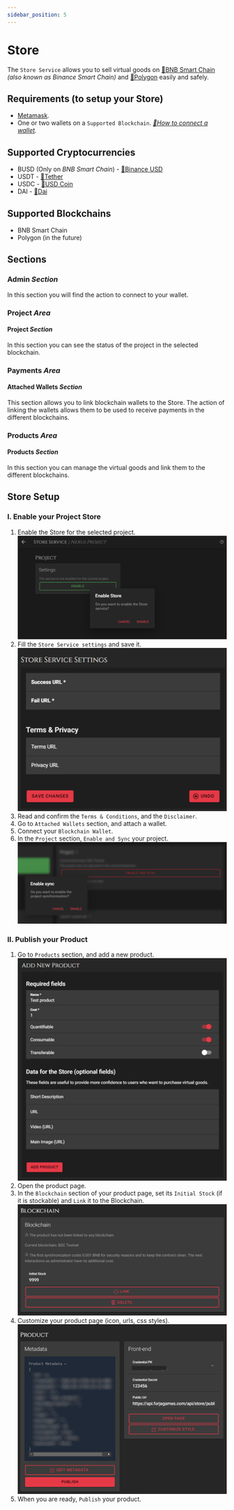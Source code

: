 ```yaml
---
sidebar_position: 5
---
```


# Store

The `Store Service` allows you to sell virtual goods on [🔗BNB Smart Chain](https://academy.binance.com/en/) _(also known as Binance Smart Chain)_ and [🔗Polygon](https://polygon.technology/) easily and safely.

## Requirements (to setup your Store)
* [Metamask](../misc/glossary.md).
* One or two wallets on a `Supported Blockchain`. _[🔗How to connect a wallet](https://docs.pancakeswap.finance/get-started/connection-guide)._

## Supported Cryptocurrencies
* BUSD (Only on _BNB Smart Chain_) - [🔗Binance USD](https://coinmarketcap.com/currencies/binance-usd)
* USDT - [🔗Tether](https://coinmarketcap.com/currencies/tether)
* USDC - [🔗USD Coin](https://coinmarketcap.com/currencies/usd-coin)
* DAI - [🔗Dai](https://coinmarketcap.com/currencies/multi-collateral-dai)

## Supported Blockchains
* BNB Smart Chain
* Polygon (in the future)

## Sections

### Admin _Section_
In this section you will find the action to connect to your wallet.

### Project _Area_
#### Project _Section_
In this section you can see the status of the project in the selected blockchain.

### Payments _Area_
#### Attached Wallets _Section_
This section allows you to link blockchain wallets to the Store. The action of linking the wallets allows them to be used to receive payments in the different blockchains.

### Products _Area_
#### Products _Section_
In this section you can manage the virtual goods and link them to the different blockchains.

## Store Setup
### I. Enable your Project Store
1. Enable the Store for the selected project.<br />
![Step11](/img/store/store_setup_step_enable.png)<br />
2. Fill the `Store Service settings` and save it.<br />
![Step12](/img/store/store_setup_step_fill.png)<br />
3. Read and confirm the `Terms & Conditions`, and the `Disclaimer`.
4. Go to `Attached Wallets` section, and attach a wallet.
5. Connect your `Blockchain Wallet`.
6. In the `Project` section, `Enable and Sync` your project.
![Step16](/img/store/store_setup_step_sync.png)<br />

### II. Publish your Product
1. Go to `Products` section, and add a new product.<br />
![Step21](/img/store/store_setup_step_add_product.png)<br />
2. Open the product page.
3. In the `Blockchain` section of your product page, set its `Initial Stock` (if it is stockable) and `Link` it to the Blockchain.<br />
![Step23](/img/store/store_setup_step_sync_product.png)<br />
4. Customize your product page (icon, urls, css styles).<br />
![Step24](/img/store/store_setup_step_preview_product.png)<br />
5. When you are ready, `Publish` your product.
